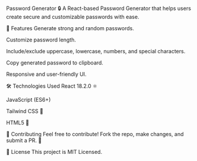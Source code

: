 Password Generator 🔒
A React-based Password Generator that helps users create secure and customizable passwords with ease.

🚀 Features
Generate strong and random passwords.

Customize password length.

Include/exclude uppercase, lowercase, numbers, and special characters.

Copy generated password to clipboard.

Responsive and user-friendly UI.

🛠️ Technologies Used
React 18.2.0 ⚛️

JavaScript (ES6+)

Tailwind CSS 🎨

HTML5 📄

🌟 Contributing
Feel free to contribute! Fork the repo, make changes, and submit a PR. 🚀

📜 License
This project is MIT Licensed.

